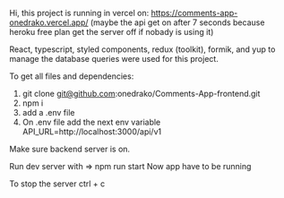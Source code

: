 Hi, this project is running in vercel on: https://comments-app-onedrako.vercel.app/   (maybe the api get on after 7 seconds because heroku free plan get the server off if nobady is using it)

React, typescript, styled components, redux (toolkit), formik, and yup to manage the database queries were used for this project.

To get all files and dependencies:
1) git clone git@github.com:onedrako/Comments-App-frontend.git
2) npm i 
3) add a .env file
4) On .env file add the next env variable
  API_URL=http://localhost:3000/api/v1
  
Make sure backend server is on.

Run dev server with => npm run start
Now app have to be running

To stop the server
ctrl + c
